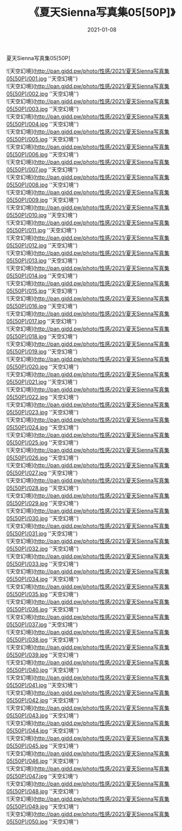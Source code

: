 ﻿---
layout: post
title:  《夏天Sienna写真集05[50P]》
date:   2021-01-08
img: http://pan.gjdd.pw/photo/性感/2021/夏天Sienna写真集05[50P]/000.jpg
categories: [美女, 性感, 泳衣]
---

夏天Sienna写真集05[50P]



![天空幻境](http://pan.gjdd.pw/photo/性感/2021/夏天Sienna写真集05[50P]/001.jpg ''天空幻境'') <br>
![天空幻境](http://pan.gjdd.pw/photo/性感/2021/夏天Sienna写真集05[50P]/002.jpg ''天空幻境'') <br>
![天空幻境](http://pan.gjdd.pw/photo/性感/2021/夏天Sienna写真集05[50P]/003.jpg ''天空幻境'') <br>
![天空幻境](http://pan.gjdd.pw/photo/性感/2021/夏天Sienna写真集05[50P]/004.jpg ''天空幻境'') <br>
![天空幻境](http://pan.gjdd.pw/photo/性感/2021/夏天Sienna写真集05[50P]/005.jpg ''天空幻境'') <br>
![天空幻境](http://pan.gjdd.pw/photo/性感/2021/夏天Sienna写真集05[50P]/006.jpg ''天空幻境'') <br>
![天空幻境](http://pan.gjdd.pw/photo/性感/2021/夏天Sienna写真集05[50P]/007.jpg ''天空幻境'') <br>
![天空幻境](http://pan.gjdd.pw/photo/性感/2021/夏天Sienna写真集05[50P]/008.jpg ''天空幻境'') <br>
![天空幻境](http://pan.gjdd.pw/photo/性感/2021/夏天Sienna写真集05[50P]/009.jpg ''天空幻境'') <br>
![天空幻境](http://pan.gjdd.pw/photo/性感/2021/夏天Sienna写真集05[50P]/010.jpg ''天空幻境'') <br>
![天空幻境](http://pan.gjdd.pw/photo/性感/2021/夏天Sienna写真集05[50P]/011.jpg ''天空幻境'') <br>
![天空幻境](http://pan.gjdd.pw/photo/性感/2021/夏天Sienna写真集05[50P]/012.jpg ''天空幻境'') <br>
![天空幻境](http://pan.gjdd.pw/photo/性感/2021/夏天Sienna写真集05[50P]/013.jpg ''天空幻境'') <br>
![天空幻境](http://pan.gjdd.pw/photo/性感/2021/夏天Sienna写真集05[50P]/014.jpg ''天空幻境'') <br>
![天空幻境](http://pan.gjdd.pw/photo/性感/2021/夏天Sienna写真集05[50P]/015.jpg ''天空幻境'') <br>
![天空幻境](http://pan.gjdd.pw/photo/性感/2021/夏天Sienna写真集05[50P]/016.jpg ''天空幻境'') <br>
![天空幻境](http://pan.gjdd.pw/photo/性感/2021/夏天Sienna写真集05[50P]/017.jpg ''天空幻境'') <br>
![天空幻境](http://pan.gjdd.pw/photo/性感/2021/夏天Sienna写真集05[50P]/018.jpg ''天空幻境'') <br>
![天空幻境](http://pan.gjdd.pw/photo/性感/2021/夏天Sienna写真集05[50P]/019.jpg ''天空幻境'') <br>
![天空幻境](http://pan.gjdd.pw/photo/性感/2021/夏天Sienna写真集05[50P]/020.jpg ''天空幻境'') <br>
![天空幻境](http://pan.gjdd.pw/photo/性感/2021/夏天Sienna写真集05[50P]/021.jpg ''天空幻境'') <br>
![天空幻境](http://pan.gjdd.pw/photo/性感/2021/夏天Sienna写真集05[50P]/022.jpg ''天空幻境'') <br>
![天空幻境](http://pan.gjdd.pw/photo/性感/2021/夏天Sienna写真集05[50P]/023.jpg ''天空幻境'') <br>
![天空幻境](http://pan.gjdd.pw/photo/性感/2021/夏天Sienna写真集05[50P]/024.jpg ''天空幻境'') <br>
![天空幻境](http://pan.gjdd.pw/photo/性感/2021/夏天Sienna写真集05[50P]/025.jpg ''天空幻境'') <br>
![天空幻境](http://pan.gjdd.pw/photo/性感/2021/夏天Sienna写真集05[50P]/026.jpg ''天空幻境'') <br>
![天空幻境](http://pan.gjdd.pw/photo/性感/2021/夏天Sienna写真集05[50P]/027.jpg ''天空幻境'') <br>
![天空幻境](http://pan.gjdd.pw/photo/性感/2021/夏天Sienna写真集05[50P]/028.jpg ''天空幻境'') <br>
![天空幻境](http://pan.gjdd.pw/photo/性感/2021/夏天Sienna写真集05[50P]/029.jpg ''天空幻境'') <br>
![天空幻境](http://pan.gjdd.pw/photo/性感/2021/夏天Sienna写真集05[50P]/030.jpg ''天空幻境'') <br>
![天空幻境](http://pan.gjdd.pw/photo/性感/2021/夏天Sienna写真集05[50P]/031.jpg ''天空幻境'') <br>
![天空幻境](http://pan.gjdd.pw/photo/性感/2021/夏天Sienna写真集05[50P]/032.jpg ''天空幻境'') <br>
![天空幻境](http://pan.gjdd.pw/photo/性感/2021/夏天Sienna写真集05[50P]/033.jpg ''天空幻境'') <br>
![天空幻境](http://pan.gjdd.pw/photo/性感/2021/夏天Sienna写真集05[50P]/034.jpg ''天空幻境'') <br>
![天空幻境](http://pan.gjdd.pw/photo/性感/2021/夏天Sienna写真集05[50P]/035.jpg ''天空幻境'') <br>
![天空幻境](http://pan.gjdd.pw/photo/性感/2021/夏天Sienna写真集05[50P]/036.jpg ''天空幻境'') <br>
![天空幻境](http://pan.gjdd.pw/photo/性感/2021/夏天Sienna写真集05[50P]/037.jpg ''天空幻境'') <br>
![天空幻境](http://pan.gjdd.pw/photo/性感/2021/夏天Sienna写真集05[50P]/038.jpg ''天空幻境'') <br>
![天空幻境](http://pan.gjdd.pw/photo/性感/2021/夏天Sienna写真集05[50P]/039.jpg ''天空幻境'') <br>
![天空幻境](http://pan.gjdd.pw/photo/性感/2021/夏天Sienna写真集05[50P]/040.jpg ''天空幻境'') <br>
![天空幻境](http://pan.gjdd.pw/photo/性感/2021/夏天Sienna写真集05[50P]/041.jpg ''天空幻境'') <br>
![天空幻境](http://pan.gjdd.pw/photo/性感/2021/夏天Sienna写真集05[50P]/042.jpg ''天空幻境'') <br>
![天空幻境](http://pan.gjdd.pw/photo/性感/2021/夏天Sienna写真集05[50P]/043.jpg ''天空幻境'') <br>
![天空幻境](http://pan.gjdd.pw/photo/性感/2021/夏天Sienna写真集05[50P]/044.jpg ''天空幻境'') <br>
![天空幻境](http://pan.gjdd.pw/photo/性感/2021/夏天Sienna写真集05[50P]/045.jpg ''天空幻境'') <br>
![天空幻境](http://pan.gjdd.pw/photo/性感/2021/夏天Sienna写真集05[50P]/046.jpg ''天空幻境'') <br>
![天空幻境](http://pan.gjdd.pw/photo/性感/2021/夏天Sienna写真集05[50P]/047.jpg ''天空幻境'') <br>
![天空幻境](http://pan.gjdd.pw/photo/性感/2021/夏天Sienna写真集05[50P]/048.jpg ''天空幻境'') <br>
![天空幻境](http://pan.gjdd.pw/photo/性感/2021/夏天Sienna写真集05[50P]/049.jpg ''天空幻境'') <br>
![天空幻境](http://pan.gjdd.pw/photo/性感/2021/夏天Sienna写真集05[50P]/050.jpg ''天空幻境'') <br>